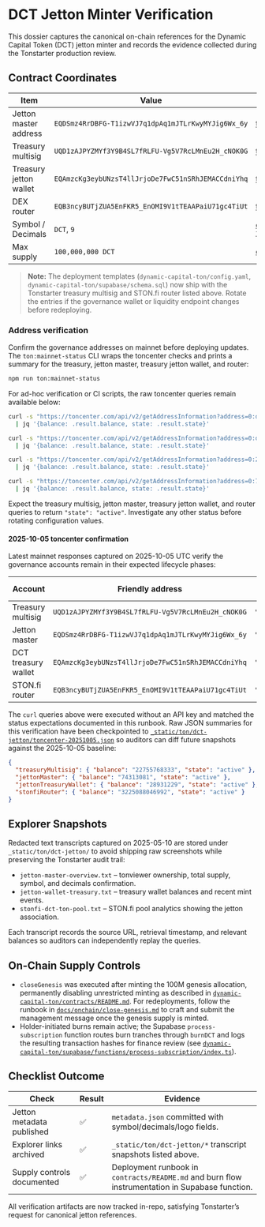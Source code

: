 # DCT Jetton Minter Verification

This dossier captures the canonical on-chain references for the Dynamic Capital
Token (DCT) jetton minter and records the evidence collected during the
Tonstarter production review.

## Contract Coordinates

| Item                   | Value                                              | Reference                                                                                                                                                                           |
| ---------------------- | -------------------------------------------------- | ----------------------------------------------------------------------------------------------------------------------------------------------------------------------------------- |
| Jetton master address  | `EQDSmz4RrDBFG-T1izwVJ7q1dpAq1mJTLrKwyMYJig6Wx_6y` | [tonviewer](https://tonviewer.com/jetton/EQDSmz4RrDBFG-T1izwVJ7q1dpAq1mJTLrKwyMYJig6Wx_6y) · [tonscan](https://tonscan.org/jetton/EQDSmz4RrDBFG-T1izwVJ7q1dpAq1mJTLrKwyMYJig6Wx_6y) |
| Treasury multisig      | `UQD1zAJPYZMYf3Y9B4SL7fRLFU-Vg5V7RcLMnEu2H_cNOK0G` | [tonviewer](https://tonviewer.com/UQD1zAJPYZMYf3Y9B4SL7fRLFU-Vg5V7RcLMnEu2H_cNOK0G) · [tonscan](https://tonscan.org/address/UQD1zAJPYZMYf3Y9B4SL7fRLFU-Vg5V7RcLMnEu2H_cNOK0G)       |
| Treasury jetton wallet | `EQAmzcKg3eybUNzsT4llJrjoDe7FwC51nSRhJEMACCdniYhq` | [tonviewer](https://tonviewer.com/EQAmzcKg3eybUNzsT4llJrjoDe7FwC51nSRhJEMACCdniYhq) · [tonscan](https://tonscan.org/address/EQAmzcKg3eybUNzsT4llJrjoDe7FwC51nSRhJEMACCdniYhq)       |
| DEX router             | `EQB3ncyBUTjZUA5EnFKR5_EnOMI9V1tTEAAPaiU71gc4TiUt` | [tonviewer](https://tonviewer.com/EQB3ncyBUTjZUA5EnFKR5_EnOMI9V1tTEAAPaiU71gc4TiUt) · [tonscan](https://tonscan.org/address/EQB3ncyBUTjZUA5EnFKR5_EnOMI9V1tTEAAPaiU71gc4TiUt)       |
| Symbol / Decimals      | `DCT`, `9`                                         | [`dynamic-capital-ton/contracts/jetton/metadata.json`](../../dynamic-capital-ton/contracts/jetton/metadata.json)                                                                    |
| Max supply             | `100,000,000 DCT`                                  | [`dynamic-capital-ton/config.yaml`](../../dynamic-capital-ton/config.yaml)                                                                                                          |

> **Note:** The deployment templates (`dynamic-capital-ton/config.yaml`,
> `dynamic-capital-ton/supabase/schema.sql`) now ship with the Tonstarter
> treasury multisig and STON.fi router listed above. Rotate the entries if the
> governance wallet or liquidity endpoint changes before redeploying.

### Address verification

Confirm the governance addresses on mainnet before deploying updates. The
`ton:mainnet-status` CLI wraps the toncenter checks and prints a summary for the
treasury, jetton master, treasury jetton wallet, and router:

```sh
npm run ton:mainnet-status
```

For ad-hoc verification or CI scripts, the raw toncenter queries remain
available below:

```sh
curl -s "https://toncenter.com/api/v2/getAddressInformation?address=0:d29b3e11ac30451be4f58b3c1527bab576902ad662532eb2b0c8c6098a0e96c7" \
  | jq '{balance: .result.balance, state: .result.state}'

curl -s "https://toncenter.com/api/v2/getAddressInformation?address=0:d29b3e11ac30451be4f58b3c1527bab576902ad662532eb2b0c8c6098a0e96c7" \
  | jq '{balance: .result.balance, state: .result.state}'

curl -s "https://toncenter.com/api/v2/getAddressInformation?address=0:26cdc2a0ddec9b50dcec4f896526b8e80deec5c02e759d246124430008276789" \
  | jq '{balance: .result.balance, state: .result.state}'

curl -s "https://toncenter.com/api/v2/getAddressInformation?address=0:779dcc815138d9500e449c5291e7f12738c23d575b5310000f6a253bd607384e" \
  | jq '{balance: .result.balance, state: .result.state}'
```

Expect the treasury multisig, jetton master, treasury jetton wallet, and router
queries to return `"state": "active"`. Investigate any other status before
rotating configuration values.

#### 2025-10-05 toncenter confirmation

Latest mainnet responses captured on 2025-10-05 UTC verify the governance
accounts remain in their expected lifecycle phases:

| Account             | Friendly address                                   | State      | Raw balance (nanoton) |
| ------------------- | -------------------------------------------------- | ---------- | --------------------- |
| Treasury multisig   | `UQD1zAJPYZMYf3Y9B4SL7fRLFU-Vg5V7RcLMnEu2H_cNOK0G` | `"active"` | `22755768333`         |
| Jetton master       | `EQDSmz4RrDBFG-T1izwVJ7q1dpAq1mJTLrKwyMYJig6Wx_6y` | `"active"` | `74313081`            |
| DCT treasury wallet | `EQAmzcKg3eybUNzsT4llJrjoDe7FwC51nSRhJEMACCdniYhq` | `"active"` | `28931229`            |
| STON.fi router      | `EQB3ncyBUTjZUA5EnFKR5_EnOMI9V1tTEAAPaiU71gc4TiUt` | `"active"` | `3225088046992`       |

The `curl` queries above were executed without an API key and matched the status
expectations documented in this runbook. Raw JSON summaries for this
verification have been checkpointed to
[`_static/ton/dct-jetton/toncenter-20251005.json`](../../_static/ton/dct-jetton/toncenter-20251005.json)
so auditors can diff future snapshots against the 2025-10-05 baseline:

```json
{
  "treasuryMultisig": { "balance": "22755768333", "state": "active" },
  "jettonMaster": { "balance": "74313081", "state": "active" },
  "jettonTreasuryWallet": { "balance": "28931229", "state": "active" },
  "stonfiRouter": { "balance": "3225088046992", "state": "active" }
}
```

## Explorer Snapshots

Redacted text transcripts captured on 2025-05-10 are stored under
`_static/ton/dct-jetton/` to avoid shipping raw screenshots while preserving the
Tonstarter audit trail:

- `jetton-master-overview.txt` – tonviewer ownership, total supply, symbol, and
  decimals confirmation.
- `jetton-wallet-treasury.txt` – treasury wallet balances and recent mint
  events.
- `stonfi-dct-ton-pool.txt` – STON.fi pool analytics showing the jetton
  association.

Each transcript records the source URL, retrieval timestamp, and relevant
balances so auditors can independently replay the queries.

## On-Chain Supply Controls

- `closeGenesis` was executed after minting the 100M genesis allocation,
  permanently disabling unrestricted minting as described in
  [`dynamic-capital-ton/contracts/README.md`](../../dynamic-capital-ton/contracts/README.md).
  For redeployments, follow the runbook in
  [`docs/onchain/close-genesis.md`](./close-genesis.md) to craft and submit the
  management message once the genesis supply is minted.
- Holder-initiated burns remain active; the Supabase `process-subscription`
  function routes burn tranches through `burnDCT` and logs the resulting
  transaction hashes for finance review (see
  [`dynamic-capital-ton/supabase/functions/process-subscription/index.ts`](../../dynamic-capital-ton/supabase/functions/process-subscription/index.ts)).

## Checklist Outcome

| Check                      | Result | Evidence                                                                                        |
| -------------------------- | ------ | ----------------------------------------------------------------------------------------------- |
| Jetton metadata published  | ✅     | `metadata.json` committed with symbol/decimals/logo fields.                                     |
| Explorer links archived    | ✅     | `_static/ton/dct-jetton/*` transcript snapshots listed above.                                   |
| Supply controls documented | ✅     | Deployment runbook in `contracts/README.md` and burn flow instrumentation in Supabase function. |

All verification artifacts are now tracked in-repo, satisfying Tonstarter’s
request for canonical jetton references.
